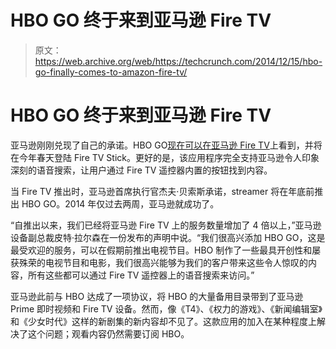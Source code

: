 # HBO GO 终于来到亚马逊 Fire TV 

> 原文：<https://web.archive.org/web/https://techcrunch.com/2014/12/15/hbo-go-finally-comes-to-amazon-fire-tv/>

# HBO GO 终于来到亚马逊 Fire TV

亚马逊刚刚兑现了自己的承诺。HBO GO[现在可以在亚马逊 Fire TV](https://web.archive.org/web/20221205191448/http://phx.corporate-ir.net/phoenix.zhtml?c=176060&p=RssLanding&cat=news&id=1999513)上看到，并将在今年春天登陆 Fire TV Stick。更好的是，该应用程序完全支持亚马逊令人印象深刻的语音搜索，让用户通过 Fire TV 遥控器内置的按钮找到内容。

当 Fire TV 推出时，亚马逊首席执行官杰夫·贝索斯承诺，streamer 将在年底前推出 HBO GO。2014 年仅过去两周，亚马逊就成功了。

“自推出以来，我们已经将亚马逊 Fire TV 上的服务数量增加了 4 倍以上，”亚马逊设备副总裁皮特·拉尔森在一份发布的声明中说。“我们很高兴添加 HBO GO，这是最受欢迎的服务，可以在假期前推出电视节目。HBO 制作了一些最具开创性和屡获殊荣的电视节目和电影，我们很高兴能够为我们的客户带来这些令人惊叹的内容，所有这些都可以通过 Fire TV 遥控器上的语音搜索来访问。”

亚马逊此前与 HBO 达成了一项协议，将 HBO 的大量备用目录带到了亚马逊 Prime 即时视频和 Fire TV 设备。然而，像《T4》、《权力的游戏》、《新闻编辑室》和《少女时代》这样的新剧集的新内容却不见了。这款应用的加入在某种程度上解决了这个问题；观看内容仍然需要订阅 HBO。